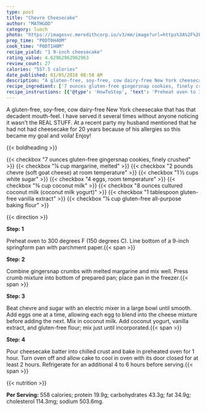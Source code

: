 ```yaml
---
type: post
title: "Chevre Cheesecake"
author: "MATHGOD"
category: lunch
photo: "https://imagesvc.meredithcorp.io/v3/mm/image?url=https%3A%2F%2Fimages.media-allrecipes.com%2Fuserphotos%2F1052529.jpg"
prep_time: "P0DT0H40M"
cook_time: "P0DT1H0M"
recipe_yield: "1 9-inch cheesecake"
rating_value: 4.62962962962963
review_count: 27
calories: "557.5 calories"
date_published: 01/05/2018 08:58 AM
description: "A gluten-free, soy-free, cow dairy-free New York cheesecake that has that decadent mouth-feel. I have served it several times without anyone noticing it wasn't the REAL STUFF. At a recent party my husband mentioned that he had not had cheesecake for 20 years because of his allergies so this became my goal and voila! Enjoy!"
recipe_ingredient: ['7 ounces gluten-free gingersnap cookies, finely crushed', '¼ cup margarine, melted', '2 pounds chevre (soft goat cheese) at room temperature', '1\u2009½ cups white sugar', '4 eggs, room temperature', '¾ cup coconut milk', '8 ounces cultured coconut milk (coconut milk yogurt)', '1 tablespoon gluten-free vanilla extract', '¼ cup gluten-free all-purpose baking flour']
recipe_instructions: [{'@type': 'HowToStep', 'text': 'Preheat oven to 300 degrees F (150 degrees C). Line bottom of a 9-inch springform pan with parchment paper.\n'}, {'@type': 'HowToStep', 'text': 'Combine gingersnap crumbs with melted margarine and mix well. Press crumb mixture into bottom of prepared pan; place pan in the freezer.\n'}, {'@type': 'HowToStep', 'text': 'Beat chevre and sugar with an electric mixer in a large bowl until smooth. Add eggs one at a time, allowing each egg to blend into the cheese mixture before adding the next. Mix in coconut milk. Add coconut yogurt, vanilla extract, and gluten-free flour; mix just until incorporated.\n'}, {'@type': 'HowToStep', 'text': 'Pour cheesecake batter into chilled crust and bake in preheated oven for 1 hour. Turn oven off and allow cake to cool in oven with its door closed for at least 2 hours. Refrigerate for an additional 4 to 6 hours before serving.\n'}]
---
```


A gluten-free, soy-free, cow dairy-free New York cheesecake that has that decadent mouth-feel. I have served it several times without anyone noticing it wasn't the REAL STUFF. At a recent party my husband mentioned that he had not had cheesecake for 20 years because of his allergies so this became my goal and voila! Enjoy! 

{{< boldheading >}}

{{< checkbox "7 ounces gluten-free gingersnap cookies, finely crushed" >}}
{{< checkbox "¼ cup margarine, melted" >}}
{{< checkbox "2 pounds chevre (soft goat cheese) at room temperature" >}}
{{< checkbox "1 ½ cups white sugar" >}}
{{< checkbox "4  eggs, room temperature" >}}
{{< checkbox "¾ cup coconut milk" >}}
{{< checkbox "8 ounces cultured coconut milk (coconut milk yogurt)" >}}
{{< checkbox "1 tablespoon gluten-free vanilla extract" >}}
{{< checkbox "¼ cup gluten-free all-purpose baking flour" >}}


{{< direction >}}

**Step: 1**

Preheat oven to 300 degrees F (150 degrees C). Line bottom of a 9-inch springform pan with parchment paper.{{< span >}}

**Step: 2**

Combine gingersnap crumbs with melted margarine and mix well. Press crumb mixture into bottom of prepared pan; place pan in the freezer.{{< span >}}

**Step: 3**

Beat chevre and sugar with an electric mixer in a large bowl until smooth. Add eggs one at a time, allowing each egg to blend into the cheese mixture before adding the next. Mix in coconut milk. Add coconut yogurt, vanilla extract, and gluten-free flour; mix just until incorporated.{{< span >}}

**Step: 4**

Pour cheesecake batter into chilled crust and bake in preheated oven for 1 hour. Turn oven off and allow cake to cool in oven with its door closed for at least 2 hours. Refrigerate for an additional 4 to 6 hours before serving.{{< span >}}

{{< nutrition >}}

**Per Serving:** 558 calories; protein 19.9g; carbohydrates 43.3g; fat 34.9g; cholesterol 114.3mg; sodium 503.6mg.